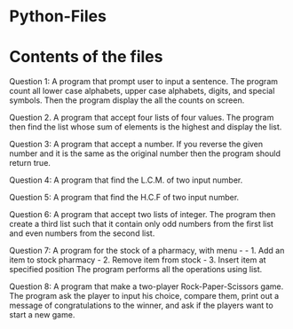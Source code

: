 # Python-Files
# Contents of the files

Question 1: A program that prompt user to input a sentence. The program count all lower case alphabets, upper case alphabets, 
digits, and special symbols. Then the program display the all the counts on screen.

Question 2. A program that accept four lists of four values. The program then find the list whose sum of elements is the highest
and display the list.

Question 3: A program that accept a number. If you reverse the given number and it is the same as the original number
then the program should return true.

Question 4: A program that find the L.C.M. of two input number.

Question 5: A program that find the H.C.F of two input number.

Question 6: A program that accept two lists of integer. The program then create a third list such that it contain only odd numbers from the first list and even
numbers from the second list.

Question 7: A program for the stock of a pharmacy, with menu -
            - 1. Add an item to stock pharmacy
            - 2. Remove item from stock
            - 3. Insert item at specified position
The program performs all the operations using list. 

Question 8: A program that make a two-player Rock-Paper-Scissors game.
The program ask the player to input his choice, compare them, print out a message of congratulations to the winner,
and ask if the players want to start a new game.
